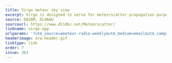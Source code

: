 ```yaml
---
title: Virgo meteor sky view
excerpt: Virgo is designed to serve for meteorscatter propagation purposes in Amateur Radio.
source: DB1BM, DL8AAU
sourceurl: https://www.dl1dbc.net/Meteorscatter/
linkname: virgo-app
urlparams: '?utm_source=amateur-radio-weekly&utm_medium=email&utm_campaign=newsletter'
headerimage: arw-header.gif
linktype: link
order: 7
issue: 361
---
```

